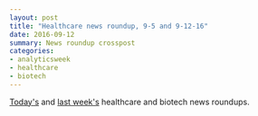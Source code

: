 ```yaml
---
layout: post
title: "Healthcare news roundup, 9-5 and 9-12-16"
date: 2016-09-12
summary: News roundup crosspost
categories:
- analyticsweek
- healthcare
- biotech
---
```

[Today's](https://analyticsweek.com/content/september-12-2016-health-biotech-analytics-news-roundup/) and [last week's](https://analyticsweek.com/content/september-5-2016-health-biotech-analytics-news-roundup/) healthcare and biotech news roundups.
